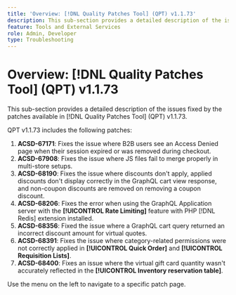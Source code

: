 ```yaml
---
title: 'Overview: [!DNL Quality Patches Tool] (QPT) v1.1.73'
description: This sub-section provides a detailed description of the issues fixed by the patches available in [!DNL Quality Patches Tool] (QPT) v1.1.73.
feature: Tools and External Services
role: Admin, Developer
type: Troubleshooting
---
```

# Overview: [!DNL Quality Patches Tool] (QPT) v1.1.73

This sub-section provides a detailed description of the issues fixed by the patches available in [!DNL Quality Patches Tool] (QPT) v1.1.73.

QPT v1.1.73 includes the following patches:
1. **ACSD-67171**: Fixes the issue where B2B users see an Access Denied page when their session expired or was removed during checkout.
1. **ACSD-67908**: Fixes the issue where JS files fail to merge properly in multi-store setups.
1. **ACSD-68190**: Fixes the issue where discounts don't apply, applied discounts don't display correctly in the GraphQL cart view response, and non-coupon discounts are removed on removing a coupon discount.
1. **ACSD-68206**: Fixes the error when using the GraphQL Application server with the **[!UICONTROL Rate Limiting]** feature with PHP [!DNL Redis] extension installed.
1. **ACSD-68356**: Fixed the issue where a GraphQL cart query returned an incorrect discount amount for virtual quotes.
1. **ACSD-68391**: Fixes the issue where category-related permissions were not correctly applied in **[!UICONTROL Quick Order]** and **[!UICONTROL Requisition Lists]**.
1. **ACSD-68400**: Fixes an issue where the virtual gift card quantity wasn't accurately reflected in the **[!UICONTROL Inventory reservation table]**.

Use the menu on the left to navigate to a specific patch page.
